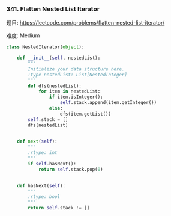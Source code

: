 ### 341. Flatten Nested List Iterator



题目:
<https://leetcode.com/problems/flatten-nested-list-iterator/>



难度:
Medium 



```python
class NestedIterator(object):

    def __init__(self, nestedList):
        """
        Initialize your data structure here.
        :type nestedList: List[NestedInteger]
        """
        def dfs(nestedList):
            for item in nestedList:
                if item.isInteger():
                    self.stack.append(item.getInteger())
                else:
                    dfs(item.getList())
        self.stack = []
        dfs(nestedList)
        

    def next(self):
        """
        :rtype: int
        """
        if self.hasNext():
            return self.stack.pop(0)


    def hasNext(self):
        """
        :rtype: bool
        """
        return self.stack != []
```


